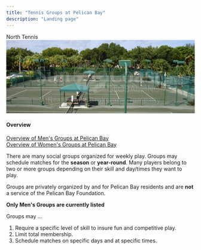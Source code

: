 ```yaml
---
title: "Tennis Groups at Pelican Bay"
description: "Landing page"
---
```


North Tennis\
![courts](/page/_images/tennis-courts.png)

#### Overview

[Overview of Men's Groups at Pelican Bay](/page/groupsummaries/)\
[Overview of Women's Groups at Pelican Bay](/page/womengroupsummaries/)

There are many social groups organized for weekly play.
Groups may schedule matches for the **season** or **year-round**.
Many players belong to two or more groups depending on their skill and day/times they want to play.

Groups are privately organized by and for Pelican Bay residents and are **not** a service of the Pelican Bay Foundation.

**Only Men's Groups are currently listed**

Groups may ...

1. Require a specific level of skill to insure fun and competitive play.
2. Limit total membership.
3. Schedule matches on specific days and at specific times.
